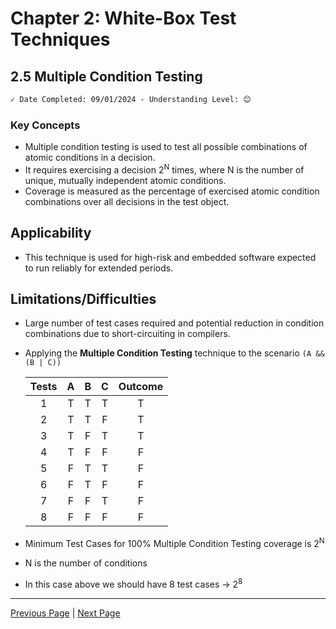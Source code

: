 # Chapter 2: White-Box Test Techniques

## 2.5 Multiple Condition Testing

```markdown
✓ Date Completed: 09/01/2024 - Understanding Level: 😊
```

### Key Concepts

- Multiple condition testing is used to test all possible combinations of atomic conditions in a decision.
- It requires exercising a decision 2<sup>N</sup> times, where N is the number of unique, mutually independent atomic conditions.
- Coverage is measured as the percentage of exercised atomic condition combinations over all decisions in the test object.

## Applicability

- This technique is used for high-risk and embedded software expected to run reliably for extended periods.

## Limitations/Difficulties

- Large number of test cases required and potential reduction in condition combinations due to short-circuiting in compilers.

- Applying the **Multiple Condition Testing** technique to the scenario `(A && (B | C))`

  | Tests |  A  |  B  |  C  | Outcome |
  | :---: | :-: | :-: | :-: | :-----: |
  |   1   |  T  |  T  |  T  |    T    |
  |   2   |  T  |  T  |  F  |    T    |
  |   3   |  T  |  F  |  T  |    T    |
  |   4   |  T  |  F  |  F  |    F    |
  |   5   |  F  |  T  |  T  |    F    |
  |   6   |  F  |  T  |  F  |    F    |
  |   7   |  F  |  F  |  T  |    F    |
  |   8   |  F  |  F  |  F  |    F    |

- Minimum Test Cases for 100% Multiple Condition Testing coverage is 2<sup>N</sup>
- N is the number of conditions
- In this case above we should have 8 test cases -> 2<sup>8</sup>

---

[Previous Page](2.4-modified-condition-decision-testing.md) | [Next Page](2.6-basis-path-testing.md)
